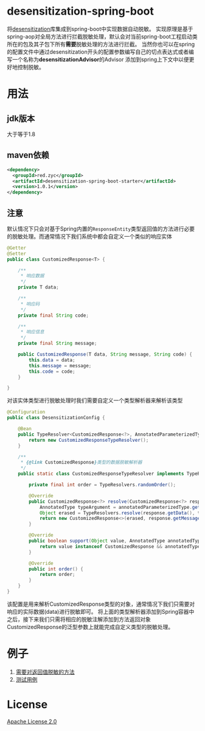 # desensitization-spring-boot
将[desensitization](https://github.com/Allurx/desensitization)库集成到spring-boot中实现数据自动脱敏。
实现原理是基于spring-aop对全局方法进行拦截脱敏处理，默认会对当前spring-boot工程启动类所在的包及其子包下所有**需要**脱敏处理的方法进行拦截。
当然你也可以在spring的配置文件中通过desensitization开头的配置参数编写自己的切点表达式或者编写一个名称为**desensitizationAdvisor**的Advisor
添加到spring上下文中以便更好地控制脱敏。
# 用法
## jdk版本
大于等于1.8
## maven依赖
```xml
<dependency>
  <groupId>red.zyc</groupId>
  <artifactId>desensitization-spring-boot-starter</artifactId>
  <version>1.0.1</version>
</dependency>
```
## 注意
默认情况下只会对基于Spring内置的`ResponseEntity`类型返回值的方法进行必要的脱敏处理。而通常情况下我们系统中都会自定义一个类似的响应实体
```java
@Getter
@Setter
public class CustomizedResponse<T> {

    /**
     * 响应数据
     */
    private T data;

    /**
     * 响应码
     */
    private final String code;

    /**
     * 响应信息
     */
    private final String message;

    public CustomizedResponse(T data, String message, String code) {
        this.data = data;
        this.message = message;
        this.code = code;
    }

}
```
对该实体类型进行脱敏处理时我们需要自定义一个类型解析器来解析该类型
```java
@Configuration
public class DesensitizationConfig {

    @Bean
    public TypeResolver<CustomizedResponse<?>, AnnotatedParameterizedType> typeResolver() {
        return new CustomizedResponseTypeResolver();
    }

    /**
     * {@link CustomizedResponse}类型的数据脱敏解析器
     */
    public static class CustomizedResponseTypeResolver implements TypeResolver<CustomizedResponse<?>, AnnotatedParameterizedType>, AopInfrastructureBean{

        private final int order = TypeResolvers.randomOrder();

        @Override
        public CustomizedResponse<?> resolve(CustomizedResponse<?> response, AnnotatedParameterizedType annotatedParameterizedType) {
            AnnotatedType typeArgument = annotatedParameterizedType.getAnnotatedActualTypeArguments()[0];
            Object erased = TypeResolvers.resolve(response.getData(), typeArgument);
            return new CustomizedResponse<>(erased, response.getMessage(), response.getCode());
        }

        @Override
        public boolean support(Object value, AnnotatedType annotatedType) {
            return value instanceof CustomizedResponse && annotatedType instanceof AnnotatedParameterizedType;
        }

        @Override
        public int order() {
            return order;
        }
    }
}
```
该配置是用来解析CustomizedResponse类型的对象，通常情况下我们只需要对响应的实际数据(data)进行脱敏即可。
将上面的类型解析器添加到Spring容器中之后，接下来我们只需将相应的脱敏注解添加到方法返回对象CustomizedResponse的泛型参数上就能完成自定义类型的脱敏处理。
# 例子
1. [需要对返回值脱敏的方法](https://github.com/Allurx/desensitization-spring-boot/blob/master/desensitization-spring-boot-samples/desensitization-spring-boot-sample-web/src/main/java/red/zyc/desensitization/spring/boot/sample/web/controller/DesensitizationController.java)
2. [测试用例](https://github.com/Allurx/desensitization-spring-boot/blob/master/desensitization-spring-boot-samples/desensitization-spring-boot-sample-web/src/test/java/red/zyc/desensitization/spring/boot/sample/web/DesensitizationSpringBootSampleWebApplicationTests.java)
# License
[Apache License 2.0](https://github.com/Allurx/desensitization-spring-boot/blob/master/LICENSE.txt)
